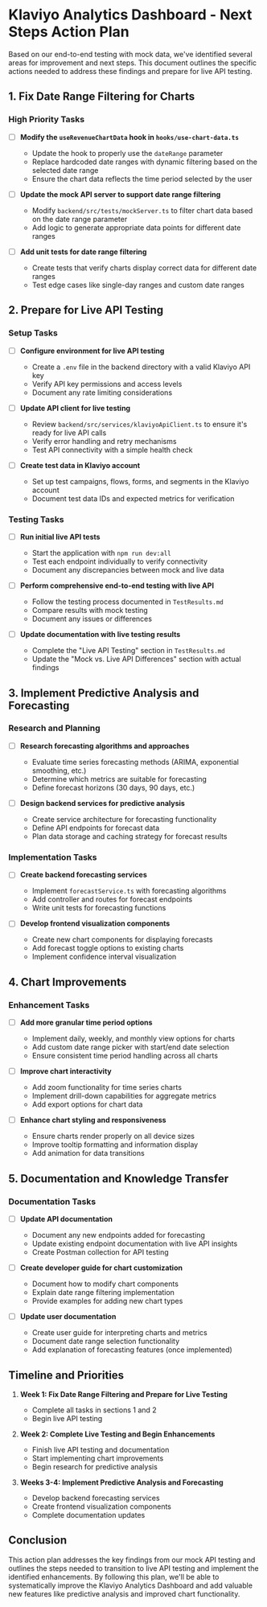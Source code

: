 # Klaviyo Analytics Dashboard - Next Steps Action Plan

Based on our end-to-end testing with mock data, we've identified several areas for improvement and next steps. This document outlines the specific actions needed to address these findings and prepare for live API testing.

## 1. Fix Date Range Filtering for Charts

### High Priority Tasks

- [ ] **Modify the `useRevenueChartData` hook in `hooks/use-chart-data.ts`**
  - Update the hook to properly use the `dateRange` parameter
  - Replace hardcoded date ranges with dynamic filtering based on the selected date range
  - Ensure the chart data reflects the time period selected by the user

- [ ] **Update the mock API server to support date range filtering**
  - Modify `backend/src/tests/mockServer.ts` to filter chart data based on the date range parameter
  - Add logic to generate appropriate data points for different date ranges

- [ ] **Add unit tests for date range filtering**
  - Create tests that verify charts display correct data for different date ranges
  - Test edge cases like single-day ranges and custom date ranges

## 2. Prepare for Live API Testing

### Setup Tasks

- [ ] **Configure environment for live API testing**
  - Create a `.env` file in the backend directory with a valid Klaviyo API key
  - Verify API key permissions and access levels
  - Document any rate limiting considerations

- [ ] **Update API client for live testing**
  - Review `backend/src/services/klaviyoApiClient.ts` to ensure it's ready for live API calls
  - Verify error handling and retry mechanisms
  - Test API connectivity with a simple health check

- [ ] **Create test data in Klaviyo account**
  - Set up test campaigns, flows, forms, and segments in the Klaviyo account
  - Document test data IDs and expected metrics for verification

### Testing Tasks

- [ ] **Run initial live API tests**
  - Start the application with `npm run dev:all`
  - Test each endpoint individually to verify connectivity
  - Document any discrepancies between mock and live data

- [ ] **Perform comprehensive end-to-end testing with live API**
  - Follow the testing process documented in `TestResults.md`
  - Compare results with mock testing
  - Document any issues or differences

- [ ] **Update documentation with live testing results**
  - Complete the "Live API Testing" section in `TestResults.md`
  - Update the "Mock vs. Live API Differences" section with actual findings

## 3. Implement Predictive Analysis and Forecasting

### Research and Planning

- [ ] **Research forecasting algorithms and approaches**
  - Evaluate time series forecasting methods (ARIMA, exponential smoothing, etc.)
  - Determine which metrics are suitable for forecasting
  - Define forecast horizons (30 days, 90 days, etc.)

- [ ] **Design backend services for predictive analysis**
  - Create service architecture for forecasting functionality
  - Define API endpoints for forecast data
  - Plan data storage and caching strategy for forecast results

### Implementation Tasks

- [ ] **Create backend forecasting services**
  - Implement `forecastService.ts` with forecasting algorithms
  - Add controller and routes for forecast endpoints
  - Write unit tests for forecasting functions

- [ ] **Develop frontend visualization components**
  - Create new chart components for displaying forecasts
  - Add forecast toggle options to existing charts
  - Implement confidence interval visualization

## 4. Chart Improvements

### Enhancement Tasks

- [ ] **Add more granular time period options**
  - Implement daily, weekly, and monthly view options for charts
  - Add custom date range picker with start/end date selection
  - Ensure consistent time period handling across all charts

- [ ] **Improve chart interactivity**
  - Add zoom functionality for time series charts
  - Implement drill-down capabilities for aggregate metrics
  - Add export options for chart data

- [ ] **Enhance chart styling and responsiveness**
  - Ensure charts render properly on all device sizes
  - Improve tooltip formatting and information display
  - Add animation for data transitions

## 5. Documentation and Knowledge Transfer

### Documentation Tasks

- [ ] **Update API documentation**
  - Document any new endpoints added for forecasting
  - Update existing endpoint documentation with live API insights
  - Create Postman collection for API testing

- [ ] **Create developer guide for chart customization**
  - Document how to modify chart components
  - Explain date range filtering implementation
  - Provide examples for adding new chart types

- [ ] **Update user documentation**
  - Create user guide for interpreting charts and metrics
  - Document date range selection functionality
  - Add explanation of forecasting features (once implemented)

## Timeline and Priorities

1. **Week 1: Fix Date Range Filtering and Prepare for Live Testing**
   - Complete all tasks in sections 1 and 2
   - Begin live API testing

2. **Week 2: Complete Live Testing and Begin Enhancements**
   - Finish live API testing and documentation
   - Start implementing chart improvements
   - Begin research for predictive analysis

3. **Weeks 3-4: Implement Predictive Analysis and Forecasting**
   - Develop backend forecasting services
   - Create frontend visualization components
   - Complete documentation updates

## Conclusion

This action plan addresses the key findings from our mock API testing and outlines the steps needed to transition to live API testing and implement the identified enhancements. By following this plan, we'll be able to systematically improve the Klaviyo Analytics Dashboard and add valuable new features like predictive analysis and improved chart functionality.

